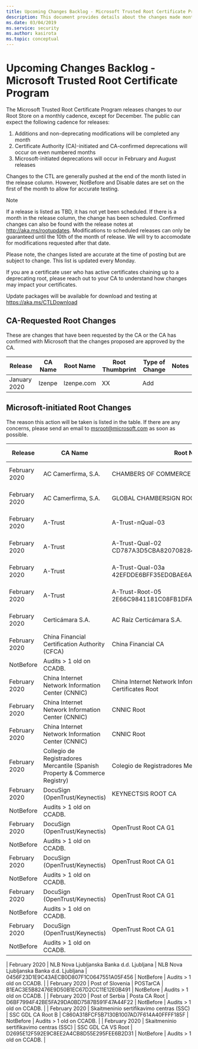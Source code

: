 ```yaml
---
title: Upcoming Changes Backlog - Microsoft Trusted Root Certificate Program
description: This document provides details about the changes made monthly to the root store.
ms.date: 03/04/2019
ms.service: security
ms.author: kasirota
ms.topic: conceptual
---
```


# Upcoming Changes Backlog - Microsoft Trusted Root Certificate Program

The Microsoft Trusted Root Certificate Program releases changes to our Root Store on a monthly cadence, except for December. The public can expect the following cadence for releases: 
1.	Additions and non-deprecating modifications will be completed any month
2.	Certificate Authority (CA)-initiated and CA-confirmed deprecations will occur on even numbered months
3.	Microsoft-initiated deprecations will occur in February and August releases

Changes to the CTL are generally pushed at the end of the month listed in the release column. However, NotBefore and Disable dates are set on the first of the month to allow for accurate testing.
 
 
 > [!NOTE]
 > If a release is listed as TBD, it has not yet been scheduled. If there is a month in the release column, the change has been scheduled. Confirmed changes can also be found with the release notes at <http://aka.ms/rootupdates>. 
 > Modifications to scheduled releases can only be guaranteed until the 10th of the month of release. We will try to accomodate for modifications requested after that date.


Please note, the changes listed are accurate at the time of posting but are subject to change. This list is updated every Monday. 

If you are a certificate user who has active certificates chaining up to a deprecating root,  please reach out to your CA to understand how changes may impact your certificates. 

Update packages will be available for download and testing at <https://aka.ms/CTLDownload> 

## CA-Requested Root Changes 
These are changes that have been requested by the CA or the CA has confirmed with Microsoft that the changes proposed are approved by the CA. 

| Release |	CA Name 	| Root Name | Root Thumbprint | Type of Change | Notes | 
|---|---|---|---|---|---|
| January 2020 | Izenpe | Izenpe.com | XX | Add |  |




## Microsoft-initiated Root Changes 

The reason this action will be taken is listed in the table. If there are any concerns, please send an email to msroot@microsoft.com as soon as possible. 

| Release |	CA Name 	| Root Name | Root Thumbprint | Type of Change | Reason for deprecation | 
|---|---|---|---|---|---|
| February 2020 | AC Camerfirma, S.A.| CHAMBERS OF COMMERCE ROOT - 2016 | 2DE16A5677BACA39E1D68C30DCB14ABE22A6179B | NotBefore | Audits > 1 old on CCADB. |
| February 2020 | AC Camerfirma, S.A.| GLOBAL CHAMBERSIGN ROOT - 2016 | 1139A49E8484AAF2D90D985EC4741A65DD5D94E2 | NotBefore | Audits > 1 old on CCADB. |
| February 2020 | A-Trust | 	A-Trust-nQual-03 |	4CAEE38931D19AE73B31AA75CA33D621290FA75E | NotBefore | Audits > 1 old on CCADB. |
| February 2020 | A-Trust | 	A-Trust-Qual-02	CD787A3D5CBA8207082848365E9ACDE9683364D8| NotBefore | Audits > 1 old on CCADB. |
| February 2020 | A-Trust | 	A-Trust-Qual-03a	42EFDDE6BFF35ED0BAE6ACDD204C50AE86C4F4FA| NotBefore | Audits > 1 old on CCADB. |
| February 2020 | A-Trust | 	A-Trust-Root-05	2E66C9841181C08FB1DFABD4FF8D5CC72BE08F02| NotBefore | Audits > 1 old on CCADB. |
| February 2020 | Certicámara S.A. | 	AC Raíz Certicámara S.A.	 | 	5463283B6793FF55277CEDE39098E80422F912F7 | NotBefore | Audits > 1 old on CCADB. |
| February 2020 | China Financial Certification Authority (CFCA)	| China Financial CA | 	EABDA240440ABBD694930A01D09764C6C2D77966
| NotBefore | Audits > 1 old on CCADB. |
| February 2020 | China Internet Network Information Center (CNNIC) | China Internet Network Information Center EV Certificates Root | 4F99AA93FB2BD13726A1994ACE7FF005F2935D1E | NotBefore | Audits > 1 old on CCADB. |
| February 2020 | China Internet Network Information Center (CNNIC) | CNNIC Root | 8BAF4C9B1DF02A92F7DA128EB91BACF498604B6F | NotBefore | Audits > 1 old on CCADB. |
| February 2020 | China Internet Network Information Center (CNNIC) | CNNIC Root | 8BAF4C9B1DF02A92F7DA128EB91BACF498604B6F | NotBefore | Audits > 1 old on CCADB. |
| February 2020 | Collegio de Registradores Mercantile (Spanish Property & Commerce Registry)  | 	Colegio de Registradores Mercantiles	 | 211165CA379FBB5ED801E31C430A62AAC109BCB4 | NotBefore | Audits > 1 old on CCADB. |
| February 2020 | DocuSign (OpenTrust/Keynectis) | 	KEYNECTSIS ROOT CA | 	9C615C4D4D85103A5326C24DBAEAE4A2D2D5CC97
 | NotBefore | Audits > 1 old on CCADB. |
| February 2020 | DocuSign (OpenTrust/Keynectis)  | 		OpenTrust Root CA G1	 | 	7991E834F7E2EEDD08950152E9552D14E958D57E
 | NotBefore | Audits > 1 old on CCADB. |
| February 2020 | DocuSign (OpenTrust/Keynectis)  | 		OpenTrust Root CA G1	 | 	7991E834F7E2EEDD08950152E9552D14E958D57E
 | NotBefore | Audits > 1 old on CCADB. |
 | February 2020 | DocuSign (OpenTrust/Keynectis)  | 		OpenTrust Root CA G1	 | 	7991E834F7E2EEDD08950152E9552D14E958D57E
 | NotBefore | Audits > 1 old on CCADB. |
 | February 2020 | DocuSign (OpenTrust/Keynectis)  | 		OpenTrust Root CA G1	 | 	7991E834F7E2EEDD08950152E9552D14E958D57E
 | NotBefore | Audits > 1 old on CCADB. |

| February 2020 | NLB Nova Ljubljanska Banka d.d. Ljubljana | NLB Nova Ljubljanska Banka d.d. Ljubljana | 0456F23D1E9C43AECB0D807F1C0647551A05F456 | NotBefore | Audits > 1 old on CCADB. |
| February 2020 | Post of Slovenia | POSTarCA | B1EAC3E5B82476E9D50B1EC67D2CC11E12E0B491 | NotBefore | Audits > 1 old on CCADB. |
| February 2020 | Post of Serbia | Posta CA Root | D6BF7994F42BE5FA29DA0BD7587B591F47A44F22 | NotBefore | Audits > 1 old on CCADB. |
| February 2020 | Skaitmeninio sertifikavimo centras (SSC) | SSC GDL CA Root B | C860A318FCF5B7130B1007AD7F614A40FFFF185F | NotBefore | Audits > 1 old on CCADB. |
| February 2020 | Skaitmeninio sertifikavimo centras (SSC) | SSC GDL CA VS Root | D2695E12F592E9C8EE2A4CB8D55E295FEE6B2D31 | NotBefore | Audits > 1 old on CCADB. |
